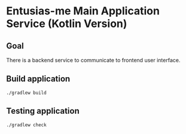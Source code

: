 # Entusias-me Main Application Service (Kotlin Version)

## Goal
There is a backend service to communicate to frontend user interface.

## Build application
```
./gradlew build
```

## Testing application
```
./gradlew check
```